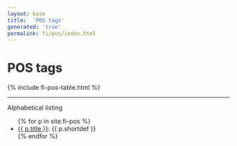 ```yaml
---
layout: base
title:  'POS tags'
generated: 'true'
permalink: fi/pos/index.html
---
```


# POS tags

{% include fi-pos-table.html %}

----------

Alphabetical listing

<ul>
{% for p in site.fi-pos %}
  <li><a href="{{ p.title }}.html" class="doclabel">{{ p.title }}</a>: {{ p.shortdef }}</li>
{% endfor %}
</ul>
